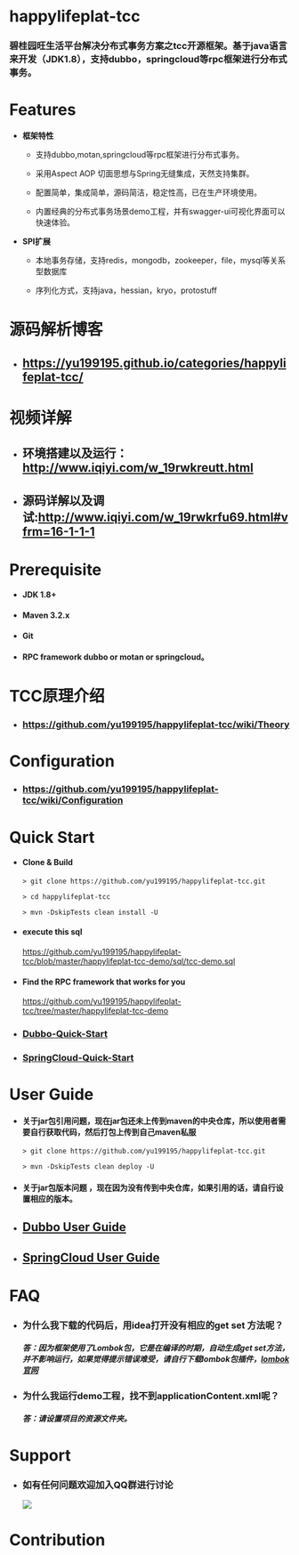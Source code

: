 happylifeplat-tcc
================

### 碧桂园旺生活平台解决分布式事务方案之tcc开源框架。基于java语言来开发（JDK1.8），支持dubbo，springcloud等rpc框架进行分布式事务。

 # Features

 * **框架特性**

     * 支持dubbo,motan,springcloud等rpc框架进行分布式事务。

     * 采用Aspect AOP 切面思想与Spring无缝集成，天然支持集群。

     * 配置简单，集成简单，源码简洁，稳定性高，已在生产环境使用。

     * 内置经典的分布式事务场景demo工程，并有swagger-ui可视化界面可以快速体验。


 * **SPI扩展**
     * 本地事务存储，支持redis，mongodb，zookeeper，file，mysql等关系型数据库

     * 序列化方式，支持java，hessian，kryo，protostuff


#  源码解析博客

  * ## https://yu199195.github.io/categories/happylifeplat-tcc/
  

#  视频详解

  * ## 环境搭建以及运行：http://www.iqiyi.com/w_19rwkreutt.html
  * ## 源码详解以及调试:http://www.iqiyi.com/w_19rwkrfu69.html#vfrm=16-1-1-1


# Prerequisite

  *   #### JDK 1.8+

  *   #### Maven 3.2.x

  *   #### Git

  *   ####  RPC framework dubbo or motan or springcloud。


# TCC原理介绍
* ###  https://github.com/yu199195/happylifeplat-tcc/wiki/Theory

#   Configuration

  * ###  https://github.com/yu199195/happylifeplat-tcc/wiki/Configuration


# Quick Start

 * #### Clone & Build
   ```
   > git clone https://github.com/yu199195/happylifeplat-tcc.git

   > cd happylifeplat-tcc

   > mvn -DskipTests clean install -U
   ```

* #### execute this sql       
    https://github.com/yu199195/happylifeplat-tcc/blob/master/happylifeplat-tcc-demo/sql/tcc-demo.sql

* #### Find the RPC framework that works for you
    https://github.com/yu199195/happylifeplat-tcc/tree/master/happylifeplat-tcc-demo
* ### [Dubbo-Quick-Start](https://github.com/yu199195/happylifeplat-tcc/wiki/Dubbo-Quick-Start)

* ### [SpringCloud-Quick-Start](https://github.com/yu199195/happylifeplat-tcc/wiki/SpringCloud-Quick-Start)





# User Guide

* #### 关于jar包引用问题，现在jar包还未上传到maven的中央仓库，所以使用者需要自行获取代码，然后打包上传到自己maven私服

   ```
   > git clone https://github.com/yu199195/happylifeplat-tcc.git

   > mvn -DskipTests clean deploy -U
   ```
* #### 关于jar包版本问题 ，现在因为没有传到中央仓库，如果引用的话，请自行设置相应的版本。


*  ## [Dubbo User Guide](https://github.com/yu199195/happylifeplat-tcc/wiki/Dubbo-User-Guide)

*  ## [SpringCloud User Guide](https://github.com/yu199195/happylifeplat-tcc/wiki/SpringCloud-User-Gruid)



# FAQ

* ### 为什么我下载的代码后，用idea打开没有相应的get set 方法呢？
   ##### 答：因为框架使用了Lombok包，它是在编译的时期，自动生成get set方法，并不影响运行，如果觉得提示错误难受，请自行下载lombok包插件，[lombok官网](http://projectlombok.org/)

* ### 为什么我运行demo工程，找不到applicationContent.xml呢？
  ##### 答：请设置项目的资源文件夹。

# Support

 * ###  如有任何问题欢迎加入QQ群进行讨论
   ![](https://yu199195.github.io/images/qq.png)

 # Contribution
